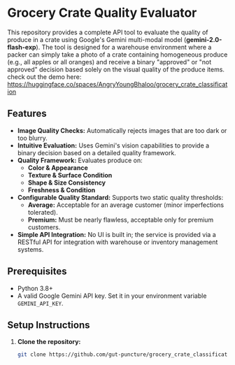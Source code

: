 # Grocery Crate Quality Evaluator

This repository provides a complete API tool to evaluate the quality of produce in a crate using Google's Gemini multi-modal model (**gemini-2.0-flash-exp**). The tool is designed for a warehouse environment where a packer can simply take a photo of a crate containing homogeneous produce (e.g., all apples or all oranges) and receive a binary "approved" or "not approved" decision based solely on the visual quality of the produce items.
check out the demo here: https://huggingface.co/spaces/AngryYoungBhaloo/grocery_crate_classification

## Features

- **Image Quality Checks:** Automatically rejects images that are too dark or too blurry.
- **Intuitive Evaluation:** Uses Gemini's vision capabilities to provide a binary decision based on a detailed quality framework.
- **Quality Framework:** Evaluates produce on:
  - **Color & Appearance**
  - **Texture & Surface Condition**
  - **Shape & Size Consistency**
  - **Freshness & Condition**
- **Configurable Quality Standard:** Supports two static quality thresholds:
  - **Average:** Acceptable for an average customer (minor imperfections tolerated).
  - **Premium:** Must be nearly flawless, acceptable only for premium customers.
- **Simple API Integration:** No UI is built in; the service is provided via a RESTful API for integration with warehouse or inventory management systems.

## Prerequisites

- Python 3.8+
- A valid Google Gemini API key. Set it in your environment variable `GEMINI_API_KEY`.

## Setup Instructions

1. **Clone the repository:**
   ```bash
   git clone https://github.com/gut-puncture/grocery_crate_classification.git
